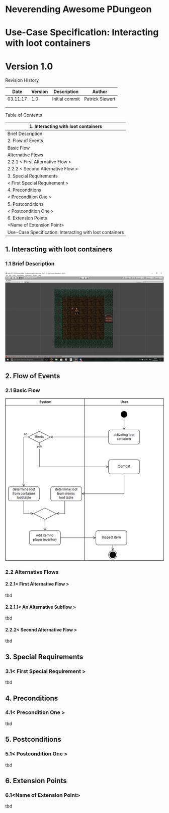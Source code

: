 
# Neverending Awesome PDungeon

# Use-Case Specification: Interacting with loot containers

# Version 1.0

Revision History

| **Date** | **Version** | **Description** | **Author** |
| --- | --- | --- | --- |
| 03.11.17 | 1.0 | Initial commit | Patrick Siewert |
|   |   |   |   |
|   |   |   |   |
|   |   |   |   |

Table of Contents

| 1.        Interacting with loot containers        |
| --- |
|         Brief Description        |
| 2.        Flow of Events        |
|         Basic Flow        |
|         Alternative Flows        |
| 2.2.1        &lt; First Alternative Flow &gt;        |
| 2.2.2        &lt; Second Alternative Flow &gt;        |
| 3.        Special Requirements        |
|         &lt; First Special Requirement &gt;        |
| 4.        Preconditions        |
|         &lt; Precondition One &gt;        |
| 5.        Postconditions        |
|         &lt; Postcondition One &gt;        |
| 6.        Extension Points        |
|         &lt;Name of Extension Point&gt;        |
| Use-Case Specification: Interacting with loot containers |

 ## 1. Interacting with loot containers
 
 ### 1.1 Brief Description

<img src = "https://raw.githubusercontent.com/AdrianSchneble/nap/master/usecases/Screenshot_interact_with_items.png">

## 2. Flow of Events
### 2.1 Basic Flow

<img src="https://raw.githubusercontent.com/AdrianSchneble/nap/master/usecases/UC_InteractWithLootContainers_ActivityDiagram.png">

### 2.2 Alternative Flows
#### 2.2.1&lt; First Alternative Flow &gt;

tbd

#### 2.2.1.1&lt; An Alternative Subflow &gt;

tbd

#### 2.2.2&lt; Second Alternative Flow &gt;

tbd

## 3. Special Requirements

### 3.1&lt; First Special Requirement &gt;

tbd

## 4. Preconditions

### 4.1&lt; Precondition One &gt;

tbd

## 5. Postconditions

### 5.1&lt; Postcondition One &gt;

tbd

## 6. Extension Points

### 6.1&lt;Name of Extension Point&gt;

tbd

